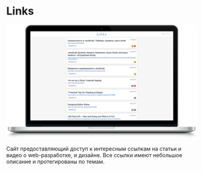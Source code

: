 # Links

![сайт](links-preview.png)

Сайт предоставляющий доступ к интересным ссылкам на статьи и видео о web-разработке, и дизайне. Все ссылки имеют небольшое описание и протегированы по темам.